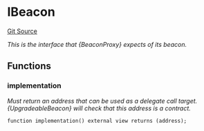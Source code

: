 # IBeacon
[Git Source](https://github.com/metacontract/mc/blob/d41f04df9ea19494be75c66f344b8104caf03cd2/resources/devkit/api-reference/Flattened.sol)

*This is the interface that {BeaconProxy} expects of its beacon.*


## Functions
### implementation

*Must return an address that can be used as a delegate call target.
{UpgradeableBeacon} will check that this address is a contract.*


```solidity
function implementation() external view returns (address);
```

